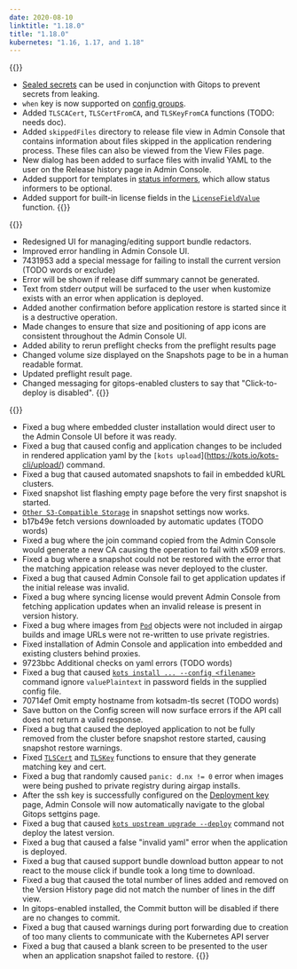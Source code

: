 ```yaml
---
date: 2020-08-10
linktitle: "1.18.0"
title: "1.18.0"
kubernetes: "1.16, 1.17, and 1.18"
---
```


{{<features>}}
* [Sealed secrets](/kotsadm/gitops/secrets/) can be used in conjunction with Gitops to prevent secrets from leaking.
* `when` key is now supported on [config groups](https://kots.io/reference/v1beta1/config/#groups).
* Added `TLSCACert`, `TLSCertFromCA`, and `TLSKeyFromCA` functions (TODO: needs doc).
* Added `skippedFiles` directory to release file view in Admin Console that contains information about files skipped in the application rendering process.  These files can also be viewed from the View Files page.
* New dialog has been added to surface files with invalid YAML to the user on the Release history page in Admin Console.
* Added support for templates in [status informers](https://kots.io/vendor/config/application-status/#kots-application-spec), which allow status informers to be optional.
* Added support for built-in license fields in the [`LicenseFieldValue`](https://kots.io/vendor/entitlements/built-in-entitlements/#list-of-built-in-fields) function.
{{</features>}}

{{<changes>}}
* Redesigned UI for managing/editing support bundle redactors.
* Improved error handling in Admin Console UI.
* 7431953 add a special message for failing to install the current version (TODO words or exclude)
* Error will be shown if release diff summary cannot be generated.
* Text from stderr output will be surfaced to the user when kustomize exists with an error when application is deployed.
* Added another confirmation before application restore is started since it is a destructive operation.
* Made changes to ensure that size and positioning of app icons are consistent throughout the Admin Console UI.
* Added ability to rerun preflight checks from the preflight results page
* Changed volume size displayed on the Snapshots page to be in a human readable format.
* Updated preflight result page.
* Changed messaging for gitops-enabled clusters to say that "Click-to-deploy is disabled".
{{</changes>}}

{{<fixes>}}
* Fixed a bug where embedded cluster installation would direct user to the Admin Console UI before it was ready.
* Fixed a bug that caused config and application changes to be included in rendered application yaml by the `[kots upload`](https://kots.io/kots-cli/upload/) command.
* Fixed a bug that caused automated snapshots to fail in embedded kURL clusters.
* Fixed snapshot list flashing empty page before the very first snapshot is started.
* [`Other S3-Compatible Storage`](https://kots.io/vendor/snapshots/snapshot-destinations/#s3-compatible) in snapshot settings now works.
* b17b49e fetch versions downloaded by automatic updates (TODO words)
* Fixed a bug where the join command copied from the Admin Console would generate a new CA causing the operation to fail with x509 errors.
* Fixed a bug where a snapshot could not be restored with the error that the matching appication release was never deployed to the cluster.
* Fixed a bug that caused Admin Console fail to get application updates if the initial release was invalid.
* Fixed a bug where syncing license would prevent Admin Console from fetching application updates when an invalid release is present in version history.
* Fixed a bug where images from [`Pod`](https://kubernetes.io/docs/reference/generated/kubernetes-api/v1.18/#pod-v1-core) objects were not included in airgap builds and image URLs were not re-written to use private registries.
* Fixed installation of Admin Console and application into embedded and existing clusters behind proxies.
* 9723bbc Additional checks on yaml errors (TODO words)
* Fixed a bug that caused [`kots install ... --config <filename>`](https://kots.io/kots-cli/install/) command ignore `valuePlaintext` in password fields in the supplied config file.
* 70714ef Omit empty hostname from kotsadm-tls secret (TODO words)
* Save button on the Config screen will now surface errors if the API call does not return a valid response.
* Fixed a bug that caused the deployed application to not be fully removed from the cluster before snapshot restore started, causing snapshot restore warnings.
* Fixed [`TLSCert`](https://kots.io/reference/template-functions/static-context/#tlscert) and [`TLSKey`](https://kots.io/reference/template-functions/static-context/#tlskey) functions to ensure that they generate matching key and cert.
* Fixed a bug that randomly caused `panic: d.nx != 0` error when images were being pushed to private registry during airgap installs.
* After the ssh key is successfully configured on the [Deployment key](https://kots.io/kotsadm/gitops/single-app-workflows/) page, Admin Console will now automatically navigate to the global Gitops settgins page.
* Fixed a bug that caused [`kots upstream upgrade --deploy`](https://kots.io/kots-cli/upstream/) command not deploy the latest version.
* Fixed a bug that caused a false "invalid yaml" error when the application is deployed.
* Fixed a bug that caused support bundle download button appear to not react to the mouse click if bundle took a long time to download.
* Fixed a bug that caused the total number of lines added and removed on the Version History page did not match the number of lines in the diff view.
* In gitops-enabled installed, the Commit button will be disabled if there are no changes to commit.
* Fixed a bug that caused warnings during port forwarding due to creation of too many clients to communicate with the Kubernetes API server
* Fixed a bug that caused a blank screen to be presented to the user when an application snapshot failed to restore.
{{</fixes>}}
